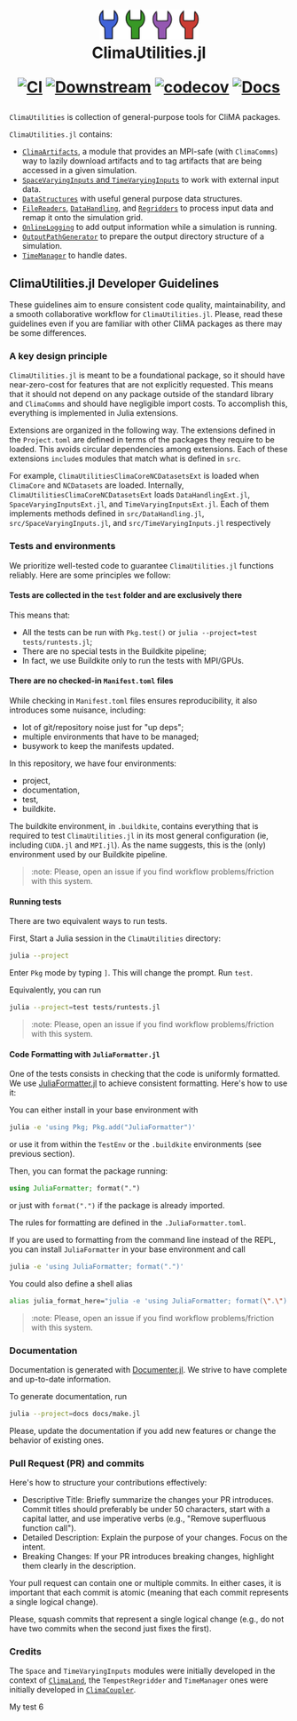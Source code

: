 <h1 align="center">
  <img src="logo.svg" width="180px"> <br>
ClimaUtilities.jl

[![CI](https://github.com/CliMA/ClimaUtilities.jl/actions/workflows/ci.yml/badge.svg)](https://github.com/CliMA/ClimaUtilities.jl/actions/workflows/ci.yml)
[![Downstream](https://github.com/CliMA/ClimaUtilities.jl/actions/workflows/downstream.yml/badge.svg)](https://github.com/CliMA/ClimaUtilities.jl/actions/workflows/downstream.yml)
[![codecov](https://codecov.io/gh/CliMA/ClimaUtilities.jl/graph/badge.svg?token=sbYkr5ydzp)](https://codecov.io/gh/CliMA/ClimaUtilities.jl)
[![Docs](https://img.shields.io/badge/docs_are_here-click_me!-blue.svg)](https://clima.github.io/ClimaUtilities.jl/dev/)

</h1>

`ClimaUtilities` is collection of general-purpose tools for CliMA packages.

`ClimaUtilities.jl` contains:
- [`ClimaArtifacts`](https://clima.github.io/ClimaUtilities.jl/dev/climaartifacts/),
  a module that provides an MPI-safe (with `ClimaComms`) way to lazily download
  artifacts and to tag artifacts that are being accessed in a given simulation.
- [`SpaceVaryingInputs` and
  `TimeVaryingInputs`](https://clima.github.io/ClimaUtilities.jl/dev/inputs/) to
  work with external input data.
- [`DataStructures`](https://clima.github.io/ClimaUtilities.jl/dev/datastrctures/)
  with useful general purpose data structures.
- [`FileReaders`](https://clima.github.io/ClimaUtilities.jl/dev/filereaders/),
  [`DataHandling`](https://clima.github.io/ClimaUtilities.jl/dev/datahandling/),
  and [`Regridders`](https://clima.github.io/ClimaUtilities.jl/dev/regridders/)
  to process input data and remap it onto the simulation grid.
- [`OnlineLogging`](https://clima.github.io/ClimaUtilities.jl/dev/onlinelogging/)
  to add output information while a simulation is running.
- [`OutputPathGenerator`](https://clima.github.io/ClimaUtilities.jl/dev/outputpathgenerator/)
  to prepare the output directory structure of a simulation.
- [`TimeManager`](https://clima.github.io/ClimaUtilities.jl/dev/timemanager/) to
  handle dates.

## ClimaUtilities.jl Developer Guidelines

These guidelines aim to ensure consistent code quality, maintainability, and a
smooth collaborative workflow for `ClimaUtilities.jl`. Please, read these
guidelines even if you are familiar with other CliMA packages as there may be
some differences.

### A key design principle

`ClimaUtilities.jl` is meant to be a foundational package, so it should have
near-zero-cost for features that are not explicitly requested. This means that
it should not depend on any package outside of the standard library and
`ClimaComms` and should have negligible import costs. To accomplish this,
everything is implemented in Julia extensions.

Extensions are organized in the following way. The extensions defined in the
`Project.toml` are defined in terms of the packages they require to be loaded.
This avoids circular dependencies among extensions. Each of these extensions
`include`s modules that match what is defined in `src`.

For example, `ClimaUtilitiesClimaCoreNCDatasetsExt` is loaded when `ClimaCore`
and `NCDatasets` are loaded. Internally, `ClimaUtilitiesClimaCoreNCDatasetsExt`
loads `DataHandlingExt.jl`, `SpaceVaryingInputsExt.jl`, and
`TimeVaryingInputsExt.jl`. Each of them implements methods defined in
`src/DataHandling.jl`, `src/SpaceVaryingInputs.jl`, and
`src/TimeVaryingInputs.jl` respectively

### Tests and environments

We prioritize well-tested code to guarantee `ClimaUtilities.jl` functions
reliably. Here are some principles we follow:

#### Tests are collected in the `test` folder and are exclusively there

This means that:
- All the tests can be run with `Pkg.test()` or `julia --project=test tests/runtests.jl`;
- There are no special tests in the Buildkite pipeline;
- In fact, we use Buildkite only to run the tests with MPI/GPUs.

#### There are no checked-in `Manifest.toml` files

While checking in `Manifest.toml` files ensures reproducibility, it also
introduces some nuisance, including:
- lot of git/repository noise just for "up deps";
- multiple environments that have to be managed;
- busywork to keep the manifests updated.

In this repository, we have four environments:
- project,
- documentation,
- test,
- buildkite.

The buildkite environment, in `.buildkite`, contains everything that is required
to test `ClimaUtilities.jl` in its most general configuration (ie, including
`CUDA.jl` and `MPI.jl`). As the name suggests, this is the (only) environment
used by our Buildkite pipeline.

> :note: Please, open an issue if you find workflow problems/friction with this
> system.

#### Running tests

There are two equivalent ways to run tests.

First, Start a Julia session in the `ClimaUtilities` directory:
``` sh
julia --project
```
Enter `Pkg` mode by typing `]`. This will change the prompt. Run `test`.

Equivalently, you can run
``` sh
julia --project=test tests/runtests.jl
```

> :note: Please, open an issue if you find workflow problems/friction with this
> system.

#### Code Formatting with `JuliaFormatter.jl`

One of the tests consists in checking that the code is uniformly formatted. We
use [JuliaFormatter.jl](https://github.com/domluna/JuliaFormatter.jl) to achieve
consistent formatting. Here's how to use it:

You can either install in your base environment with
``` sh
julia -e 'using Pkg; Pkg.add("JuliaFormatter")'
```
or use it from within the `TestEnv` or the `.buildkite` environments (see previous section).

Then, you can format the package running:
``` julia
using JuliaFormatter; format(".")
```
or just with `format(".")` if the package is already imported.

The rules for formatting are defined in the `.JuliaFormatter.toml`.

If you are used to formatting from the command line instead of the REPL, you can
install `JuliaFormatter` in your base environment and call
``` sh
julia -e 'using JuliaFormatter; format(".")'
```
You could also define a shell alias
``` sh
alias julia_format_here="julia -e 'using JuliaFormatter; format(\".\")'"
```

> :note: Please, open an issue if you find workflow problems/friction with this
> system.

### Documentation

Documentation is generated with
[Documenter.jl](https://documenter.juliadocs.org/stable/). We strive to have
complete and up-to-date information.

To generate documentation, run
``` sh
julia --project=docs docs/make.jl
```

Please, update the documentation if you add new features or change the behavior
of existing ones.

### Pull Request (PR) and commits

Here's how to structure your contributions effectively:

- Descriptive Title: Briefly summarize the changes your PR introduces. Commit
  titles should preferably be under 50 characters, start with a capital latter,
  and use imperative verbs (e.g., "Remove superfluous function call").
- Detailed Description: Explain the purpose of your changes. Focus on the
  intent.
- Breaking Changes: If your PR introduces breaking changes, highlight them
  clearly in the description.

Your pull request can contain one or multiple commits. In either cases, it is
important that each commit is atomic (meaning that each commit represents a
single logical change).

Please, squash commits that represent a single logical change (e.g., do not have
two commits when the second just fixes the first).

### Credits

The `Space` and `TimeVaryingInputs` modules were initially developed in the
context of [`ClimaLand`](https://github.com/CliMA/ClimaLand.jl), the
`TempestRegridder` and `TimeManager` ones were initially developed in
[`ClimaCoupler`](https://github.com/CliMA/ClimaCoupler.jl).

My test 6
